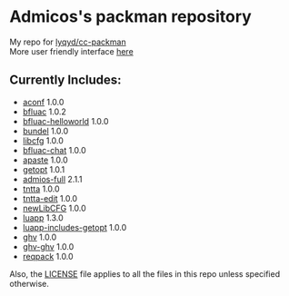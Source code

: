 # Admicos's packman repository
My repo for [lyqyd/cc-packman](https://github.com/lyqyd/cc-packman)  
More user friendly interface [here](https://admicos.github.io/cc-packman-repo/)

## Currently Includes:
* [aconf](http://www.computercraft.info/forums2/index.php?/topic/25456-libcfg-a-basic-configuration-api/) 1.0.0
* [bfluac](http://www.computercraft.info/forums2/index.php?/topic/27197-bfluac-convert-brainfuck-programs-to-lua/) 1.0.2
* [bfluac-helloworld](http://www.computercraft.info/forums2/index.php?/topic/27197-bfluac-convert-brainfuck-programs-to-lua/) 1.0.0
* [bundel](http://www.computercraft.info/forums2/index.php?/topic/26350-bundel-a-program-to-bundle-multiple-files-to-one-self-extracting-program) 1.0.0
* [libcfg](http://www.computercraft.info/forums2/index.php?/topic/25456-libcfg-a-basic-configuration-api/) 1.0.0
* [bfluac-chat](http://www.computercraft.info/forums2/index.php?/topic/27197-bfluac-convert-brainfuck-programs-to-lua/) 1.0.0
* [apaste](http://46.101.102.147:5000/) 1.0.0
* [getopt](http://www.computercraft.info/forums2/index.php?/topic/27355-getopt-easy-option-parsing/) 1.0.1
* [admios-full](http://www.computercraft.info/forums2/index.php?/topic/25411-admios-rw/) 2.1.1
* [tntta](http://www.computercraft.info/forums2/index.php?/topic/27463-try-not-to-touch-anything/) 1.0.0
* [tntta-edit](http://www.computercraft.info/forums2/index.php?/topic/27463-try-not-to-touch-anything/) 1.0.0
* [newLibCFG](http://www.computercraft.info/forums2/index.php?/topic/27494-newlibcfg-basic-configuration-api/) 1.0.0
* [luapp](http://www.computercraft.info/forums2/index.php?/topic/27756-luapp-a-lua-preprocessor/) 1.3.0
* [luapp-includes-getopt](http://www.computercraft.info/forums2/index.php?/topic/27355-getopt-easy-option-parsing/) 1.0.0
* [ghv](http://www.computercraft.info/forums2/index.php?/topic/27898-) 1.0.0
* [ghv-ghv](http://www.computercraft.info/forums2/index.php?/topic/27898-) 1.0.0
* [reqpack](http://www.computercraft.info/forums2/index.php?/topic/29613-) 1.0.0

Also, the [LICENSE](/LICENSE) file applies to all the files in this repo unless specified otherwise.